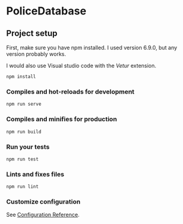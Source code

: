 # PoliceDatabase

## Project setup
First, make sure you have npm installed. I used version 6.9.0, but any version probably works.

I would also use Visual studio code with the *Vetur* extension.

```
npm install
```

### Compiles and hot-reloads for development
```
npm run serve
```

### Compiles and minifies for production
```
npm run build
```

### Run your tests
```
npm run test
```

### Lints and fixes files
```
npm run lint
```

### Customize configuration
See [Configuration Reference](https://cli.vuejs.org/config/).
